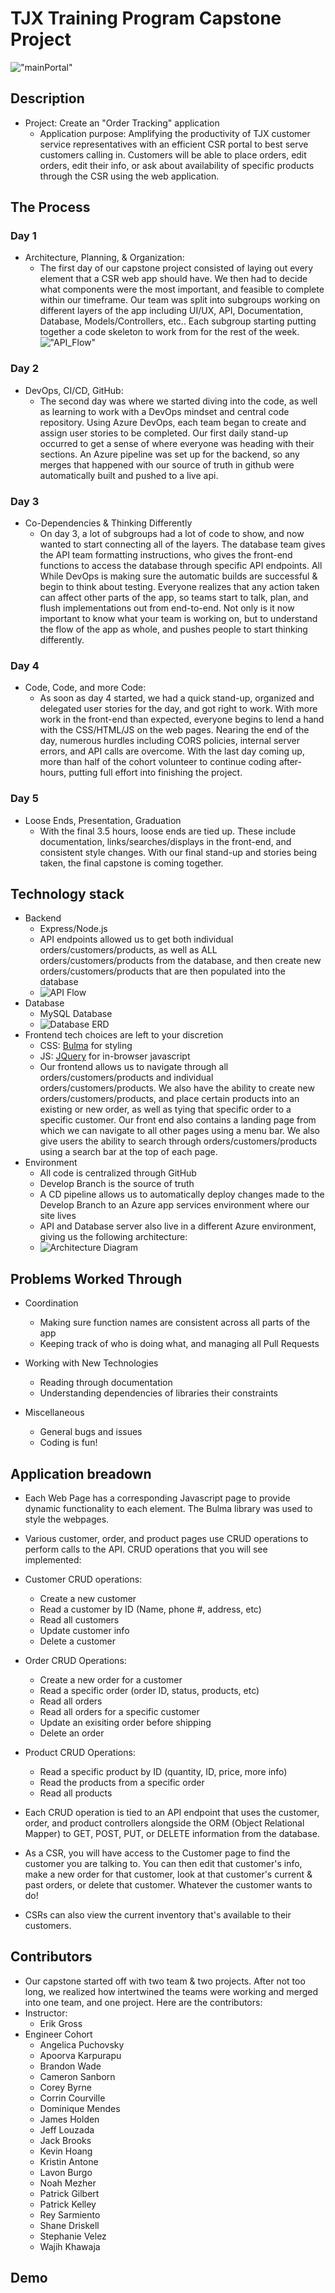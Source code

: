 # TJX Training Program Capstone Project
 !["mainPortal"](./pictures/portalPage.PNG "mainPortal")
## Description
* Project: Create an "Order Tracking" application
    - Application purpose: Amplifying the productivity of TJX customer service representatives with an efficient CSR portal to best serve customers calling in. Customers will be able to place orders, edit orders, edit their info, or ask about availability of specific products through the CSR using the web application.

## The Process

### Day 1
* Architecture, Planning, & Organization:
    - The first day of our capstone project consisted of laying out every element that a CSR web app should have. We then had to decide what components were the most important, and feasible to complete within our timeframe. Our team was split into subgroups working on different layers of the app including UI/UX, API, Documentation, Database, Models/Controllers, etc.. Each subgroup starting putting together a code skeleton to work from for the rest of the week.
!["API_Flow"](./pictures/API_flow.png "API_Flow")
### Day 2
* DevOps, CI/CD, GitHub:
    - The second day was where we started diving into the code, as well as learning to work with a DevOps mindset and central code repository. Using Azure DevOps, each team began to create and assign user stories to be completed. Our first daily stand-up occurred to get a sense of where everyone was heading with their sections. An Azure pipeline was set up for the backend, so any merges that happened with our source of truth in github were automatically built and pushed to a live api.

### Day 3
* Co-Dependencies & Thinking Differently
    - On day 3, a lot of subgroups had a lot of code to show, and now wanted to start connecting all of the layers. The database team gives the API team formatting instructions, who gives the front-end functions to access the database through specific API endpoints. All While DevOps is making sure the automatic builds are successful & begin to think about testing. Everyone realizes that any action taken can affect other parts of the app, so teams start to talk, plan, and flush implementations out from end-to-end. Not only is it now important to know what your team is working on, but to understand the flow of the app as whole, and pushes people to start thinking differently.

### Day 4
* Code, Code, and more Code:
    - As soon as day 4 started, we had a quick stand-up, organized and delegated user stories for the day, and got right to work. With more work in the front-end than expected, everyone begins to lend a hand with the CSS/HTML/JS on the web pages. Nearing the end of the day, numerous hurdles including CORS policies, internal server errors, and API calls are overcome. With the last day coming up, more than half of the cohort volunteer to continue coding after-hours, putting full effort into finishing the project.

### Day 5
* Loose Ends, Presentation, Graduation
    - With the final 3.5 hours, loose ends are tied up. These include documentation, links/searches/displays in the front-end, and consistent style changes. With our final stand-up and stories being taken, the final capstone is coming together.

## Technology stack
* Backend 
    - Express/Node.js
    - API endpoints allowed us to get both individual orders/customers/products, as well as ALL orders/customers/products from the database, and then create new orders/customers/products that are then populated into the database
    - ![API Flow](./pictures/API_flow.PNG "API Flow")
* Database
    - MySQL Database
    - ![Database ERD](./pictures/ERD.png "Database ERD")
* Frontend tech choices are left to your discretion
    - CSS: [Bulma](https://bulma.io/) for styling 
    - JS: [JQuery](https://jquery.com/) for in-browser javascript
    - Our frontend allows us to navigate through all orders/customers/products and individual orders/customers/products. We also have the ability to create new orders/customers/products, and place certain products into an existing or new order, as well as tying that specific order to a specific customer. Our front end also contains a landing page from which we can navigate to all other pages using a menu bar. We also give users the ability to search through orders/customers/products using a search bar at the top of each page. 
* Environment
    - All code is centralized through GitHub
    - Develop Branch is the source of truth
    - A CD pipeline allows us to automatically deploy changes made to the Develop Branch to an Azure app services environment where our site lives
    - API and Database server also live in a different Azure environment, giving us the following architecture:
    - ![Architecture Diagram](./pictures/Architecture.png "Architecture Diagram")

## Problems Worked Through
* Coordination
    - Making sure function names are consistent across all parts of the app
    - Keeping track of who is doing what, and managing all Pull Requests

* Working with New Technologies
    - Reading through documentation
    - Understanding dependencies of libraries their constraints 

* Miscellaneous
    - General bugs and issues
    - Coding is fun!  

## Application breadown
* Each Web Page has a corresponding Javascript page to provide dynamic functionality to each element. The Bulma library was used to style the webpages.
* Various customer, order, and product pages use CRUD operations to perform calls to the API. CRUD operations that you will see implemented:

* Customer CRUD operations:
    - Create a new customer
    - Read a customer by ID (Name, phone #, address, etc)
    - Read all customers
    - Update customer info
    - Delete a customer
* Order CRUD Operations:
    - Create a new order for a customer
    - Read a specific order (order ID, status, products, etc)
    - Read all orders
    - Read all orders for a specific customer
    - Update an exisiting order before shipping
    - Delete an order
* Product CRUD Operations:
    - Read a specific product by ID (quantity, ID, price, more info)
    - Read the products from a specific order
    - Read all products 

* Each CRUD operation is tied to an API endpoint that uses the customer, order, and product controllers alongside the ORM (Object Relational Mapper) to GET, POST, PUT, or DELETE information from the database.
* As a CSR, you will have access to the Customer page to find the customer you are talking to. You can then edit that customer's info, make a new order for that customer, look at that customer's current & past orders, or delete that customer. Whatever the customer wants to do!
* CSRs can also view the current inventory that's available to their customers.
 
 ## Contributors
* Our capstone started off with two team & two projects. After not too long, we realized how intertwined the teams were working and merged into one team, and one project. Here are the contributors:
* Instructor:
    - Erik Gross
* Engineer Cohort
    - Angelica Puchovsky
    - Apoorva Karpurapu
    - Brandon Wade
    - Cameron Sanborn
    - Corey Byrne
    - Corrin Courville
    - Dominique Mendes
    - James Holden
    - Jeff Louzada
    - Jack Brooks
    - Kevin Hoang
    - Kristin Antone
    - Lavon Burgo
    - Noah Mezher
    - Patrick Gilbert
    - Patrick Kelley
    - Rey Sarmiento
    - Shane Driskell
    - Stephanie Velez
    - Wajih Khawaja

## Demo
